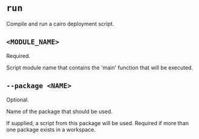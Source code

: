 # `run`
Compile and run a cairo deployment script.

## `<MODULE_NAME>`
Required.

Script module name that contains the 'main' function that will be executed.

## `--package <NAME>`
Optional.

Name of the package that should be used.

If supplied, a script from this package will be used. Required if more than one package exists in a workspace.

